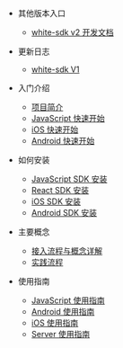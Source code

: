 * 其他版本入口
  * [white-sdk v2 开发文档](/zh-CN/v2/README.md)

* 更新日志

  * [white-sdk V1](/zh-CN/v1/releaseNote.md)

* 入门介绍

  * [项目简介](/zh-CN/v1/introduction.md)
  * [JavaScript 快速开始](/zh-CN/v1/js_quickstart.md)
  * [iOS 快速开始](/zh-CN/v1/iOS_quickstart.md)
  * [Android 快速开始](/zh-CN/v1/Android_quickstart.md)

* 如何安装

  * [JavaScript SDK 安装](/zh-CN/v1/js_SDK_install.md)
  * [React SDK 安装](/zh-CN/v1/react_SDK_intsall.md)
  * [iOS SDK 安装](/zh-CN/v1/iOS_SDK_install.md)
  * [Android SDK 安装](/zh-CN/v1/Android_SDK_install.md)

* 主要概念

  * [接入流程与概念详解](/zh-CN/v1/concept.md)
  * [实践流程](/zh-CN/v1/process.md)

* 使用指南

  * [JavaScript 使用指南](/zh-CN/v1/js_detail_api.md)
  * [Android 使用指南](/zh-CN/v1/Android_detail_api.md)
  * [iOS 使用指南](/zh-CN/v1/iOS_detail_api.md)
  * [Server 使用指南](/zh-CN/v1/server_detail_api.md)

